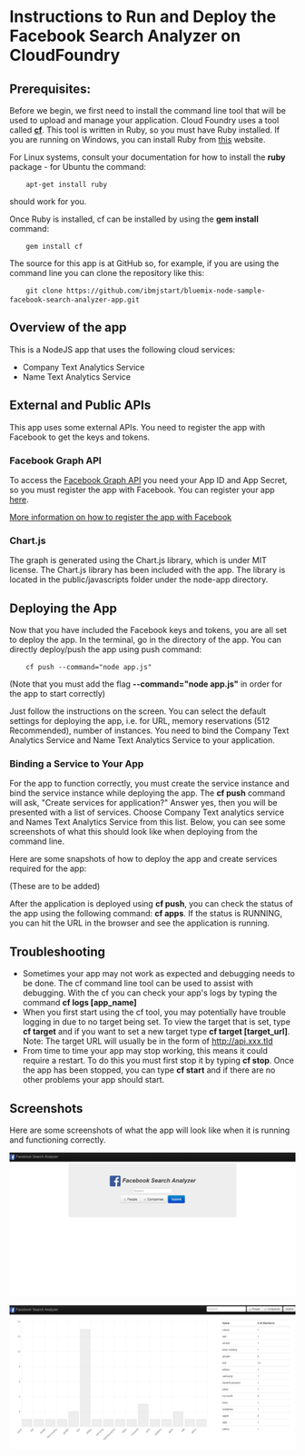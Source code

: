 # Instructions to Run and Deploy the Facebook Search Analyzer on CloudFoundry #

## Prerequisites: ##
Before we begin, we first need to install the command line tool that will be used to upload and manage your application. Cloud Foundry uses a tool called [**cf**](https://github.com/cloudfoundry/cf). This tool is written in Ruby, so you must have Ruby installed. If you are running on Windows, you can install Ruby from [this](http://rubyinstaller.org/downloads/) website. 

For Linux systems, consult your documentation for how to install the **ruby** package - for Ubuntu the command:

        apt-get install ruby 

should work for you.

Once Ruby is installed, cf can be installed by using the **gem install** command:
        
        gem install cf

The source for this app is at GitHub so, for example, if you are using the command line you can clone the repository like this:

        git clone https://github.com/ibmjstart/bluemix-node-sample-facebook-search-analyzer-app.git

## Overview of the app ##

This is a NodeJS app that uses the following cloud services:
-   Company Text Analytics Service
-   Name Text Analytics Service

## External and Public APIs ##

This app uses some external APIs. You need to register the app with Facebook to get the keys and tokens.

### Facebook Graph API ###

To access the [Facebook Graph API](https://developers.facebook.com/docs/getting-started/graphapi/) you need your App ID and App Secret, so you must register the app with Facebook. You can register your app [here](https://developers.facebook.com/).

[More information on how to register the app with Facebook](registerFacebook.md)

### Chart.js ###

The graph is generated using the Chart.js library, which is under MIT license. The Chart.js library has been included with the app. The library is located in the public/javascripts folder under the node-app directory. 

## Deploying the App ##

Now that you have included the Facebook keys and tokens, you are all set to deploy the app. In the terminal, go in the directory of the app. You can directly deploy/push the app using push command:

        cf push --command="node app.js"

(Note that you must add the flag **--command="node app.js"** in order for the app to start correctly)

Just follow the instructions on the screen. You can select the default settings for deploying the app, i.e. for URL, memory reservations (512 Recommended), number of instances. You need to bind the Company Text Analytics Service and Name Text Analytics Service to your application. 

### Binding a Service to Your App ###

For the app to function correctly, you must create the service instance and bind the service instance while deploying the app. The **cf push** command will ask, "Create services for application?" Answer yes, then you will be presented with a list of services. Choose Company Text analytics service and Names Text Analytics Service from this list. Below, you can see some screenshots of what this should look like when deploying from the command line.

Here are some snapshots of how to deploy the app and create services required for the app: 
        
(These are to be added)

After the application is deployed using **cf push**, you can check the status of the app using the following command: **cf apps**. If the status is RUNNING, you can hit the URL in the browser and see the application is running.


## Troubleshooting ##
-   Sometimes your app may not work as expected and debugging needs to be done. The cf command line tool can be used to assist with debugging. With the cf you can check your app's logs by typing the command **cf logs [app_name]** 
-   When you first start using the cf tool, you may potentially have trouble logging in due to no target being set. To view the target that is set, type **cf target** and if you want to set a new target type **cf target [target_url]**. Note: The target URL will usually be in the form of http://api.xxx.tld
-   From time to time your app may stop working, this means it could require a restart. To do this you must first stop it by typing **cf stop**. Once the app has been stopped, you can type **cf start** and if there are no other problems your app should start. 


## Screenshots ##

Here are some screenshots of what the app will look like when it is running and functioning correctly. 

![image](/images/workingApp1.png)
    
![image](/images/workingApp2.png)